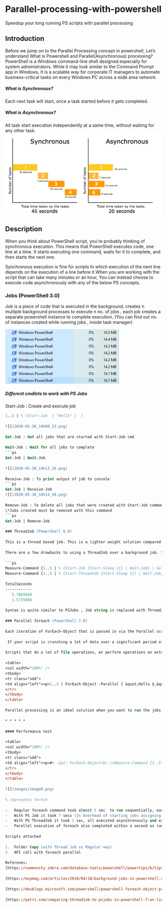# Parallel-processing-with-powershell
Speedup your long running PS scripts with parallel processing

Introduction
------------

Before we jump on to the Parallel Processing concept in powershell, Let’s understand What is Powershell and Parallel(Asynchronous) processing? PowerShell is a Windows command-line shell designed especially for system administrators. While it may look similar to the Command Prompt app in Windows, It is a scalable way for corporate IT managers to automate business-critical tasks on every Windows PC across a wide area network.

##### What is Synchronous?

Each next task will start, once a task started before it gets completed.

##### What is Asynchronous?

All task start execution independently at a same time, without waiting for any other task.
![](synchronous-asynchronous-javascript.png)

Description
-----------

When you think about PowerShell script, you're probably thinking of synchronous execution. This means that PowerShell executes code, one line at a time. It starts executing one command, waits for it to complete, and then starts the next one.

Synchronous execution is fine for scripts In which execution of the next line depends on the execution of a line before it.When you are working with the script that can take many minutes or an hour, You can instead choose to execute code asynchronously with any of the below PS concepts.  

### Jobs (PowerShell 3.0)

Job is a piece of code that is executed in the background, creates n multiple background processes to execute n no. of jobs , each job creates a separate powershell instance to complete execution. (You can find out no. of instances created while running jobs , inside task manager)

![](2020-05-30_11h58_54.png)

##### Different cmdlets to work with PS Jobs

Start-Job : Create and execute job
```ps
1..5 | % {Start-Job  { "Hello" }  }

![](2020-05-30_14h09_53.png)

Get-Job : Get all jobs that are started with Start-Job cmd

Wait-Job : Wait for all jobs to complete
```ps
Get-Job | Wait-Job 

![](2020-05-30_14h13_26.png)

Receive-Job : To print output of job to console
```ps
Get-Job | Receive-Job
![](2020-05-30_14h14_58.png)

Remove-Job : To delete all jobs that were created with Start-Job command
\*Jobs created must be removed with this command
```ps
Get-Job | Remove-Job

### ThreadJob (PowerShell 6.0)

This is a thread based job. This is a lighter weight solution compared to Jobs. Unlike traditional PS Jobs which spawn a whole new host process for each running job, PS ThreadJobs run in multiple threads on the same process which vastly increases performance by lowering overhead.

There are a few drawbacks to using a ThreadJob over a background job. If a background job hangs, only that process hangs. All other jobs keep chugging away. If you have a job that hangs with ThreadJob the entire queue is affected

```ps
Measure-Command {1..5 | % {Start-Job {Start-Sleep 1}} | Wait-Job} | Select-Object TotalSeconds
Measure-Command {1..5 | % {Start-ThreadJob {Start-Sleep 1}} | Wait-Job} | Select-Object TotalSeconds

TotalSeconds
------------
   5.7665849
   1.5735008

Syntax is quite similar to PSJobs , Job string is replaced with ThreadJob. One parameter is there to set no of jobs you want to start concurrently (i.e. throttle limit , default value is 5)

### Parallel foreach (PowerShell 7.0)

Each iteration of ForEach-Object that is passed in via the Parallel scriptblock input, will run in it’s own thread.This is faster than both the methods.you can run all script in parallel for each piped input object.

 If your script is crunching a lot of data over a significant period of time and if the machine you are running on has multiple cores that can host the script block threads. In this case the -ThrottleLimit parameter should be set approximately to the number of available cores. If you are running on a VM with a single core, then it makes little sense to run high compute script blocks in parallel since the system must serialize them anyway to run on the single core

Scripts that do a lot of file operations, or perform operations on external machines can benefit by running in parallel. Since the running script cannot use all of the machine cores, it makes sense to set the -ThrottleLimit parameter to something greater than the number of cores. If one script execution waits many minutes to complete, you may want to allow tens or hundreds of scripts to run in parallel..

<table>
<col width="100%" />
<tbody>
<tr class="odd">
<td align="left"><p>1..5 | ForEach-Object -Parallel { &quot;Hello $_&quot;; sleep 1; } -ThrottleLimit 5 <br />Hello 1 <br />Hello 3 <br />Hello 2 <br />Hello 4 <br />Hello 5<br /></p></td>
</tr>
</tbody>
</table>

Parallel processing is an ideal solution when you want to run the jobs that are independent of each other.

* * * * *

#### Performance test

<table>
<col width="100%" />
<tbody>
<tr class="odd">
<td align="left"><p>#% -&gt; ForEach-Object<br />Measure-Command {1..5 | % {Start-Sleep 1} } | Select-Object TotalSeconds<br />#Job<br />Measure-Command {1..5 | % {Start-Job {Start-Sleep 1}} | Wait-Job} | Select-Object TotalSeconds<br />#Thread Job<br />Measure-Command {1..5 | % {Start-ThreadJob -ThrottleLimit 5 {Start-Sleep 1}} | Wait-Job} | Select-Object TotalSeconds<br />#ForEach-Object Parallel<br />Measure-Command {1..5 | ForEach-Object -Parallel {Start-Sleep 1} -ThrottleLimit 5} | Select-Object TotalSeconds<br /></p></td>
</tr>
</tbody>
</table>

![](images/image6.png)

% represents forech

-   Regular foreach command took almost 5 sec  to run sequentially, each iteration took one second to complete the execution
-   With PS Job it took 7 secs (2s Overhead of starting jobs assigning runspace etc.)
-   With PS ThreadJob it took 1 sec, all executed asynchronously and executed within 1 sec (background job created and we will need to remove it manually)
-   Parallel execution of foreach also completed within a second as runs based on throttle limit which should be set as per the CPU cores.

Scripts attached

1.  Folder Copy (with Thread Job vs Regular way)
2.  API call with foreach parallel

Referenes:
[https://community.idera.com/database-tools/powershell/powertips/b/tips/posts/parallel-processing-in-powershell](https://www.google.com/url?q=https://community.idera.com/database-tools/powershell/powertips/b/tips/posts/parallel-processing-in-powershell&sa=D&ust=1590933961824000)

[https://mcpmag.com/articles/2018/04/18/background-jobs-in-powershell.aspx](https://www.google.com/url?q=https://mcpmag.com/articles/2018/04/18/background-jobs-in-powershell.aspx&sa=D&ust=1590933961824000)

[https://devblogs.microsoft.com/powershell/powershell-foreach-object-parallel-feature/](https://www.google.com/url?q=https://devblogs.microsoft.com/powershell/powershell-foreach-object-parallel-feature/&sa=D&ust=1590933961824000)

[https://petri.com/comparing-threadjob-to-psjobs-in-powershell-7-on-linux](https://www.google.com/url?q=https://petri.com/comparing-threadjob-to-psjobs-in-powershell-7-on-linux&sa=D&ust=1590933961825000)

